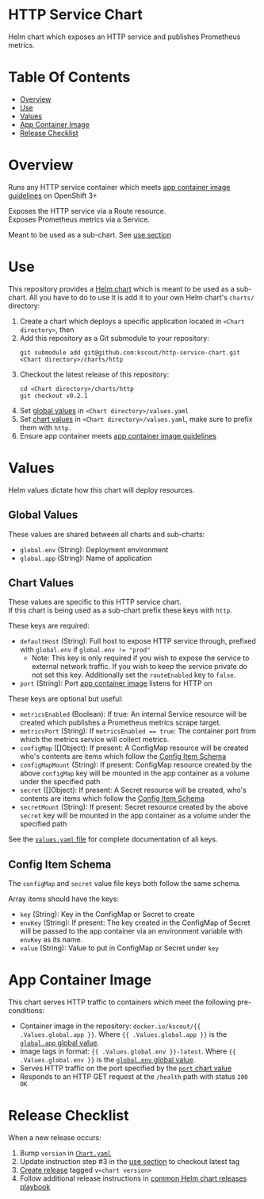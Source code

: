 # HTTP Service Chart
Helm chart which exposes an HTTP service and publishes Prometheus metrics.

# Table Of Contents
- [Overview](#overview)
- [Use](#use)
- [Values](#values)
- [App Container Image](#app-container-image)
- [Release Checklist](#release-checklist)

# Overview
Runs any HTTP service container which 
meets [app container image guidelines](#app-container-image) 
on OpenShift 3+

Exposes the HTTP service via a Route resource.  
Exposes Prometheus metrics via a Service.

Meant to be used as a sub-chart. See [use section](#use)

# Use
This repository provides a [Helm chart](https://helm.sh) which is meant to be
used as a sub-chart. All you have to do to use it is add it to your own Helm 
chart's `charts/` directory:

1. Create a chart which deploys a specific application located in 
   `<Chart directory>`, then
2. Add this repository as a Git submodule to your repository:
   ```
   git submodule add git@github.com:kscout/http-service-chart.git <Chart directory>/charts/http
   ```
3. Checkout the latest release of this repository:
   ```
   cd <Chart directory>/charts/http
   git checkout v0.2.1
   ```
4. Set [global values](#global-values) in `<Chart directory>/values.yaml`
5. Set [chart values](#chart-values) in `<Chart directory>/values.yaml`, make 
   sure to prefix them with `http.`
6. Ensure app container 
   meets [app container image guidelines](#app-container-image)

# Values
Helm values dictate how this chart will deploy resources.

## Global Values
These values are shared between all charts and sub-charts:

- `global.env` (String): Deployment environment
- `global.app` (String): Name of application

## Chart Values
These values are specific to this HTTP service chart.  
If this chart is being used as a sub-chart prefix these keys with `http`.  

These keys are required:

- `defaultHost` (String): Full host to expose HTTP service through, prefixed
  with `global.env` if `global.env != "prod"`
  - Note: This key is only required if you wish to expose the service to 
	external network traffic. If you wish to keep the service private do not set
	this key. Additionally set the `routeEnabled` key to `false`.
- `port` (String): Port [app container image](#app-container-image) listens for
  HTTP on
  
These keys are optional but useful:

- `metricsEnabled` (Boolean): If true: An internal Service resource will be 
  created which publishes a Prometheus metrics scrape target.
- `metricsPort` (String): If `metricsEnabled == true`: The container port from 
  which the metrics service will collect metrics.
- `configMap` ([]Object): If present: A ConfigMap resource will be created who's
  contents are items which follow the [Config Item Schema](#config-item-schema)
- `configMapMount` (String): If present: ConfigMap resource created by the above
  `configMap` key will be mounted in the app container as a volume under the 
  specified path
- `secret` ([]Object): If present: A Secret resource will be created, who's
  contents are items which follow the [Config Item Schema](#config-item-schema)
- `secretMount` (String): If present: Secret resource created by the above
  `secret` key will be mounted in the app container as a volume under the
  specified path
  
See the [`values.yaml` file](values.yaml) for complete documentation of 
all keys.

## Config Item Schema
The `configMap` and `secret` value file keys both follow the same schema.

Array items should have the keys:

- `key` (String): Key in the ConfigMap or Secret to create
- `envKey` (String): If present: The key created in the ConfigMap of Secret will
  be passed to the app container via an environment variable with `envKey` as
  its name.
- `value` (String): Value to put in ConfigMap or Secret under `key`

# App Container Image
This chart serves HTTP traffic to containers which meet the 
following pre-conditions:

- Container image in the repository:
  `docker.io/kscout/{{ .Values.global.app }}`. Where `{{ .Values.global.app }}`
  is the [`global.app` global value](#global-values).
- Image tags in format: `{{ .Values.global.env }}-latest`. Where 
  `{{ .Values.global.env }}` is the [`global.env` global value](#global-values).
- Serves HTTP traffic on the port specified by the
  [`port` chart value](#chart-values)
- Responds to an HTTP GET request at the `/health` path with status `200 OK`

# Release Checklist
When a new release occurs:

1. Bump `version` in [`Chart.yaml`](Chart.yaml)
2. Update instruction step #3 in the [use section](#use) to checkout latest tag
3. [Create release](https://github.com/kscout/http-service-chart/releases/new) 
   tagged `v<chart version>`
4. Follow additional release instructions in [common Helm chart releases playbook](https://github.com/kscout/site-reliability/tree/master/playbooks/releases/common-helm-charts)

